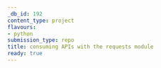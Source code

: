 ```yaml
---
_db_id: 192
content_type: project
flavours:
- python
submission_type: repo
title: consuming APIs with the requests module
ready: true
---
```

